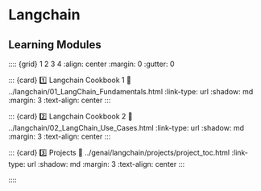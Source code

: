 # Langchain

## Learning Modules

:::: {grid} 1 2 3 4
:align: center
:margin: 0
:gutter: 0

::: {card} 1️⃣ Langchain Cookbook 1
:link: ../langchain/01_LangChain_Fundamentals.html
:link-type: url
:shadow: md
:margin: 3
:text-align: center
:::

::: {card} 2️⃣ Langchain Cookbook 2
:link: ../langchain/02_LangChain_Use_Cases.html
:link-type: url
:shadow: md
:margin: 3
:text-align: center
:::

::: {card} 3️⃣ Projects
:link: ../genai/langchain/projects/project_toc.html
:link-type: url
:shadow: md
:margin: 3
:text-align: center
:::

::::
